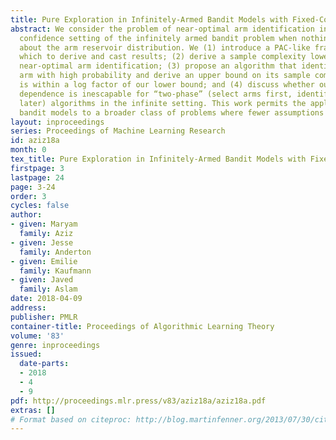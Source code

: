 ```yaml
---
title: Pure Exploration in Infinitely-Armed Bandit Models with Fixed-Confidence
abstract: We consider the problem of near-optimal arm identification in the fixed
  confidence setting of the infinitely armed bandit problem when nothing is known
  about the arm reservoir distribution. We (1) introduce a PAC-like framework within
  which to derive and cast results; (2) derive a sample complexity lower bound for
  near-optimal arm identification; (3) propose an algorithm that identifies a nearly-optimal
  arm with high probability and derive an upper bound on its sample complexity which
  is within a log factor of our lower bound; and (4) discuss whether our $\log^2 \frac{1}{δ}$
  dependence is inescapable for “two-phase” (select arms first, identify the best
  later) algorithms in the infinite setting. This work permits the application of
  bandit models to a broader class of problems where fewer assumptions hold.
layout: inproceedings
series: Proceedings of Machine Learning Research
id: aziz18a
month: 0
tex_title: Pure Exploration in Infinitely-Armed Bandit Models with Fixed-Confidence
firstpage: 3
lastpage: 24
page: 3-24
order: 3
cycles: false
author:
- given: Maryam
  family: Aziz
- given: Jesse
  family: Anderton
- given: Emilie
  family: Kaufmann
- given: Javed
  family: Aslam
date: 2018-04-09
address: 
publisher: PMLR
container-title: Proceedings of Algorithmic Learning Theory
volume: '83'
genre: inproceedings
issued:
  date-parts:
  - 2018
  - 4
  - 9
pdf: http://proceedings.mlr.press/v83/aziz18a/aziz18a.pdf
extras: []
# Format based on citeproc: http://blog.martinfenner.org/2013/07/30/citeproc-yaml-for-bibliographies/
---
```

